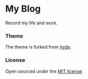 # My Blog

Record my life and work.

### Theme

The theme is forked from [hyde](https://github.com/poole/hyde).

### License

Open sourced under the [MIT license](LICENSE.md).

